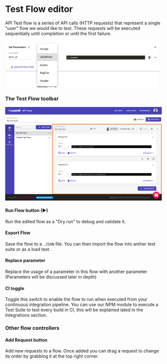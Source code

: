 # Test Flow editor

API Test flow is a series of API calls \(HTTP requests\) that represent a single "user" flow we would like to test. These requests will be executed sequentially until completion or until the first failure.

![Test Flow editor section](../../.gitbook/assets/image%20%288%29.png)

### The Test Flow toolbar

![](../../.gitbook/assets/image%20%287%29.png)

#### **Run Flow button** \(▶\)

Run the edited flow as a "Dry run" to debug and validate it.

#### **Export Flow**

Save the flow to a `.JSON` file. You can then import the flow into anther test suite or as a load test.

#### **Replace parameter**

Replace the usage of a parameter in this flow with another parameter \(Parameters will be discussed later in depth\) 

#### **CI toggle**

Toggle this switch to enable the flow to run when executed from your continuous integration pipeline. You can use our NPM module to execute a Test Suite to test every build in CI, this will be explained lated in the Integrations section.

### Other flow controllers

#### **Add Request button**

Add new requests to a flow. Once added you can drag a request to change its order by grabbing it at the top right corner. 




